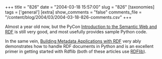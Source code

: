 +++
title = "826"
date = "2004-03-18 15:57:00"
slug = "826"
[taxonomies]
tags = ['general']
[extra]
show_comments = "false"
comments_file = "/content/blog/2004/03/2004-03-18-826-comments.csv"
+++

Almost a year old now, but the PyCon [Introduction to the Semantic Web and RDF](http://www.amk.ca/talks/semweb-intro/) is still very good, and most usefully provides sample Python code.

In the same vein, [Building Metadata Applications with RDF](http://www.xml.com/pub/a/2003/02/12/rdflib.html) very ably demonstrates how to handle RDF documents in Python and is an excellent primer in getting started with Rdflib (both of these articles use [RDFlib](http://rdflib.net/)).
